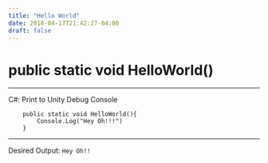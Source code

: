 ```yaml
---
title: "Hello World"
date: 2018-04-17T21:42:27-04:00
draft: false
---
```

# public static void HelloWorld()
---
C#: Print to Unity Debug Console
```
    public static void HelloWorld(){
        Console.Log("Hey Oh!!!")
    }
```
---
Desired Output: `Hey Oh!!`
